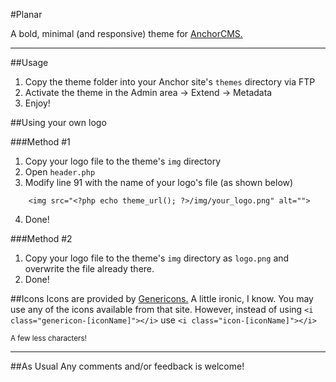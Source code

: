 #Planar

A bold, minimal (and responsive) theme for [AnchorCMS.](http://anchorcms.com)

---

##Usage

1. Copy the theme folder into your Anchor site's `themes` directory via FTP
2. Activate the theme in the Admin area -> Extend -> Metadata
3. Enjoy!

##Using your own logo

###Method #1

1. Copy your logo file to the theme's `img` directory
2. Open `header.php`
3. Modify line 91 with the name of your logo's file (as shown below)
```
    <img src="<?php echo theme_url(); ?>/img/your_logo.png" alt="">
```
4. Done!

###Method #2

1. Copy your logo file to the theme's `img` directory as `logo.png` and overwrite the file already there.
2. Done!

##Icons
Icons are provided by [Genericons.](http://genericons.com) A little ironic, I know. You may use any of the icons available from that site. However, instead of using `<i class="genericon-[iconName]"></i>` use `<i class="icon-[iconName]"></i>`

<small>A few less characters!</small>

---

##As Usual
Any comments and/or feedback is welcome!
